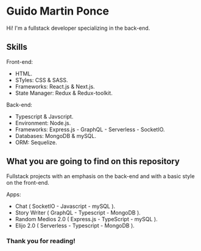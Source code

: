 # Guido Martin Ponce

Hi! I'm a fullstack developer specializing in the back-end.

## Skills

Front-end:
- HTML.
- STyles: CSS & SASS.
- Frameworks: React.js & Next.js.
- State Manager: Redux & Redux-toolkit.

Back-end:
- Typescript & Javscript.
- Environment: Node.js.
- Frameworks: Express.js - GraphQL - Serverless - SocketIO.
- Databases: MongoDB & mySQL.
- ORM: Sequelize.

## What you are going to find on this repository

Fullstack projects with an emphasis on the back-end and with a basic style on the front-end.


Apps:
- Chat ( SocketIO - Javascript - mySQL ).
- Story Writer ( GraphQL - Typescript - MongoDB ).
- Random Medios 2.0 ( Express.js - TypeScript - mySQL ).
- Elijo 2.0 ( Serverless - Typescript - MongoDB ).

### Thank you for reading!

